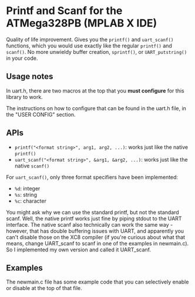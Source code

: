 # Printf and Scanf for the ATMega328PB (MPLAB X IDE) 

Quality of life improvement. Gives you the ```printf()``` and ```uart_scanf()``` functions, which you would use exactly like the regular ```printf()``` and ```scanf()```. No more unwieldy buffer creation, ```sprintf()```, or ```UART_putstring()``` in your code.

## Usage notes

In uart.h, there are two macros at the top that you **must configure** for this library to work.

The instructions on how to configure that can be found in the uart.h file, in the "USER CONFIG" section.

## APIs

- ```printf("<format string>", arg1, arg2, ...)```: works just like the native ```printf()```
- ```uart_scanf("<format string>", &arg1, &arg2, ...)```: works just like the native ```scanf()```

For ```uart_scanf()```, only three format specifiers have been implemented:
- ```%d```: integer
- ```%s```: string
- ```%c```: character

You might ask why we can use the standard printf, but not the standard scanf. Well, the native printf works just fine by piping stdout to the UART interface. The native scanf also technically can work the same way - however, that has double buffering issues with UART, and apparently you can't disable those on the XC8 compiler (if you're curious about what that means, change UART_scanf to scanf in one of the examples in newmain.c). So I implemented my own version and called it UART_scanf.

## Examples

The newmain.c file has some example code that you can selectively enable or disable at the top of that file.
